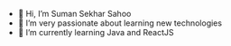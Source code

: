 - 👋 Hi, I’m Suman Sekhar Sahoo
- 👀 I’m very passionate about learning new technologies
- 🌱 I’m currently learning Java and ReactJS

<!---
sumansekharsahoo/sumansekharsahoo is a ✨ special ✨ repository because its `README.md` (this file) appears on your GitHub profile.
You can click the Preview link to take a look at your changes.
--->
